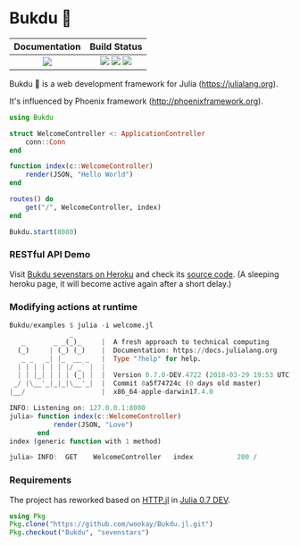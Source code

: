 # Bukdu 🌌

|  **Documentation**                        |  **Build Status**                                                                                 |
|:-----------------------------------------:|:-------------------------------------------------------------------------------------------------:|
|  [![][docs-latest-img]][docs-latest-url]  |  [![][travis-img]][travis-url] [![][appveyor-img]][appveyor-url] [![][codecov-img]][codecov-url]  |


Bukdu 🌌 is a web development framework for Julia (https://julialang.org).

It's influenced by Phoenix framework (http://phoenixframework.org).

```julia
using Bukdu

struct WelcomeController <: ApplicationController
    conn::Conn
end

function index(c::WelcomeController)
    render(JSON, "Hello World")
end

routes() do
    get("/", WelcomeController, index)
end

Bukdu.start(8080)
```


### RESTful API Demo

Visit [Bukdu sevenstars on Heroku](https://sevenstars.herokuapp.com)
and check its [source code](https://github.com/wookay/heroku-sevenstars).
(A sleeping heroku page, it will become active again after a short delay.)


### Modifying actions at runtime

```julia
Bukdu/examples $ julia -i welcome.jl
               _
   _       _ _(_)_     |  A fresh approach to technical computing
  (_)     | (_) (_)    |  Documentation: https://docs.julialang.org
   _ _   _| |_  __ _   |  Type "?help" for help.
  | | | | | | |/ _` |  |
  | | |_| | | | (_| |  |  Version 0.7.0-DEV.4722 (2018-03-29 19:53 UTC)
 _/ |\__'_|_|_|\__'_|  |  Commit 8a5f74724c (0 days old master)
|__/                   |  x86_64-apple-darwin17.4.0

INFO: Listening on: 127.0.0.1:8080
julia> function index(c::WelcomeController)
           render(JSON, "Love")
       end
index (generic function with 1 method)

julia> INFO:  GET    WelcomeController   index           200 /
```


### Requirements

The project has reworked based on [HTTP.jl](https://github.com/JuliaWeb/HTTP.jl) in [Julia 0.7 DEV](https://julialang.org/downloads/nightlies.html).

```julia
using Pkg
Pkg.clone("https://github.com/wookay/Bukdu.jl.git")
Pkg.checkout("Bukdu", "sevenstars")
```



[docs-latest-img]: https://img.shields.io/badge/docs-latest-blue.svg
[docs-latest-url]: https://wookay.github.io/docs/Bukdu.jl/

[travis-img]: https://api.travis-ci.org/wookay/Bukdu.jl.svg?branch=sevenstars
[travis-url]: https://travis-ci.org/wookay/Bukdu.jl

[appveyor-img]: https://ci.appveyor.com/api/projects/status/v1af95637qm7j582/branch/sevenstars?svg=true
[appveyor-url]: https://ci.appveyor.com/project/wookay/bukdu-jl/branch/sevenstars

[codecov-img]: https://codecov.io/gh/wookay/Bukdu.jl/branch/sevenstars/graph/badge.svg
[codecov-url]: https://codecov.io/gh/wookay/Bukdu.jl
